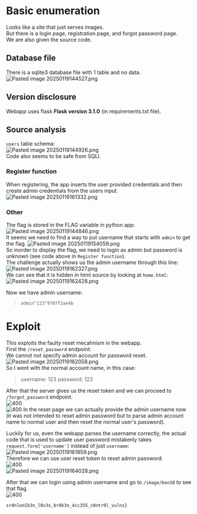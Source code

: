 # Basic enumeration

Looks like a site that just serves images.  
But there is a login page, registration page, and forgot password page.  
We are also given the source code.
## Database file

There is a sqlite3 database file with 1 table and no data.  
![Pasted image 20250119144527.png](images/Pasted%20image%2020250119144527.png)  
## Version disclosure

Webapp uses flask **Flask version 3.1.0** (in requirements.txt file).
## Source analysis

`users` table schema:  
![Pasted image 20250119144926.png](images/Pasted%20image%2020250119144926.png)  
Code also seems to be safe from SQLI.  
### Register function

When registering, the app inserts the user provided credentials and then create admin credentials from the users input.  
![Pasted image 20250119161332.png](images/Pasted%20image%2020250119161332.png)
### Other

The flag is stored in the FLAG variable in python app:  
![Pasted image 20250119144846.png](images/Pasted%20image%2020250119144846.png)  
It seems we need to find a way to put username that starts with `admin` to get the flag.
![Pasted image 20250119154059.png](images/Pasted%20image%2020250119154059.png)  
So inorder to display the flag, we need to login as admin but password is unknown (see code above in `Register function`).  
The challenge actually shows us the admin username through this line:  
![Pasted image 20250119162327.png](images/Pasted%20image%2020250119162327.png)  
We can see that it is hidden in html source by looking at `home.html`:  
![Pasted image 20250119162428.png](images/Pasted%20image%2020250119162428.png)  

Now we have admin username:  
> `admin^123^9707f2ae4b`

# Exploit

This exploits the faulty reset mecahnism in the webapp.  
First the `/reset_password` endpoint:  
We cannot not specify admin account for password reset.  
![Pasted image 20250119162058.png](images/Pasted%20image%2020250119162058.png)  
So I went with the normal account name, in this case:
> username: 123 password: 123

After that the server gives us the reset token and we can proceed to `/forgot_password` endpoint.  
![400](images/Pasted%20image%2020250119163107.png)  
![400](images/Pasted%20image%2020250119163129.png)
In the reset page we can actually provide the admin username now (it was not intended to reset admin password but to parse admin account name to normal user and then reset the normal user's password).

Luckily for us, even the webapp parses the username correctly, the actual code that is used to update user password mistakenly takes  `request.form['username']` instead of just `username`:  
![Pasted image 20250119161859.png](images/Pasted%20image%2020250119161859.png)  
Therefore we can use user reset token to reset admin password:  
![400](images/Pasted%20image%2020250119164009.png)  
![Pasted image 20250119164028.png](images/Pasted%20image%2020250119164028.png)  

After that we can login using admin username and go to `/image/ben10` to see that flag.  
![400](images/Pasted%20image%2020250119164205.png)

`srdnlen{b3n_l0v3s_br0k3n_4cc355_c0ntr0l_vulns}`